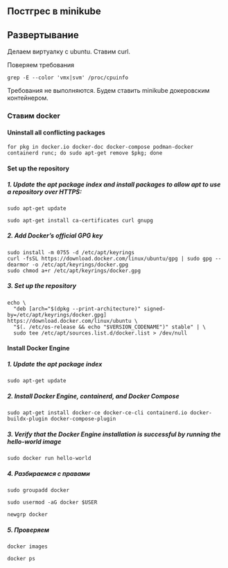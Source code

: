 Постгрес в minikube
------------------------

## Развертывание

Делаем виртуалку с ubuntu.
Ставим curl.

Поверяем требования
```
grep -E --color 'vmx|svm' /proc/cpuinfo
```
Требования не выполняются. Будем ставить minikube докеровским контейнером.

### Ставим docker

#### Uninstall all conflicting packages
```
for pkg in docker.io docker-doc docker-compose podman-docker containerd runc; do sudo apt-get remove $pkg; done
```
#### Set up the repository

##### 1. Update the apt package index and install packages to allow apt to use a repository over HTTPS:
```
sudo apt-get update
```
```
sudo apt-get install ca-certificates curl gnupg
```
##### 2. Add Docker’s official GPG key
```
sudo install -m 0755 -d /etc/apt/keyrings
curl -fsSL https://download.docker.com/linux/ubuntu/gpg | sudo gpg --dearmor -o /etc/apt/keyrings/docker.gpg
sudo chmod a+r /etc/apt/keyrings/docker.gpg
```
##### 3. Set up the repository
```
echo \
  "deb [arch="$(dpkg --print-architecture)" signed-by=/etc/apt/keyrings/docker.gpg] https://download.docker.com/linux/ubuntu \
  "$(. /etc/os-release && echo "$VERSION_CODENAME")" stable" | \
  sudo tee /etc/apt/sources.list.d/docker.list > /dev/null
```  
#### Install Docker Engine 
  
##### 1. Update the apt package index
```
sudo apt-get update
```
##### 2. Install Docker Engine, containerd, and Docker Compose
```
sudo apt-get install docker-ce docker-ce-cli containerd.io docker-buildx-plugin docker-compose-plugin
```
##### 3. Verify that the Docker Engine installation is successful by running the hello-world image
```
sudo docker run hello-world
```
##### 4. Разбираемся с правами
```
sudo groupadd docker
```
```
sudo usermod -aG docker $USER
```
```
newgrp docker
```
##### 5. Проверяем 
```
docker images
```
```
docker ps
```

























